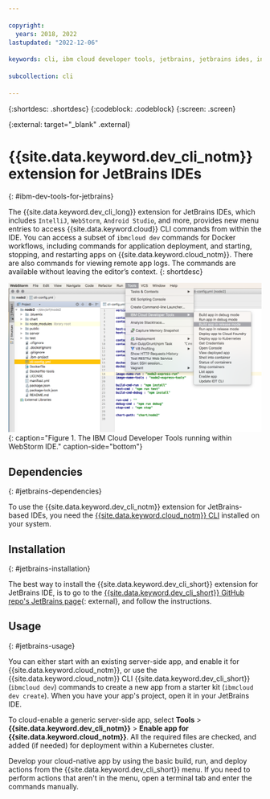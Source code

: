 ```yaml
---

copyright:
  years: 2018, 2022
lastupdated: "2022-12-06"

keywords: cli, ibm cloud developer tools, jetbrains, jetbrains ides, intellij, webstorm, android studio, ibmcloud dev, view remote logs, ibmcloud docker commands

subcollection: cli

---
```


{:shortdesc: .shortdesc}
{:codeblock: .codeblock}
{:screen: .screen}

{:external: target="_blank" .external}

# {{site.data.keyword.dev_cli_notm}} extension for JetBrains IDEs
{: #ibm-dev-tools-for-jetbrains}

The {{site.data.keyword.dev_cli_long}} extension for JetBrains IDEs, which includes `IntelliJ`, `WebStorm`, `Android Studio`, and more, provides new menu entries to access 
{{site.data.keyword.cloud}} CLI commands from within the IDE. You can access a subset of `ibmcloud dev` commands for Docker workflows, including commands for application deployment, and starting, stopping, and restarting apps on {{site.data.keyword.cloud_notm}}. There are also commands for viewing remote app logs. The commands are available without leaving the editor’s context.
{: shortdesc}

![The {{site.data.keyword.dev_cli_notm}} running within WebStorm IDE](../images/jetbrains.png "The IBM Cloud Developer Tools running within WebStorm IDE"){: caption="Figure 1. The IBM Cloud Developer Tools running within WebStorm IDE." caption-side="bottom"}

## Dependencies
{: #jetbrains-dependencies}

To use the {{site.data.keyword.dev_cli_notm}} extension for JetBrains-based IDEs, you need the [{{site.data.keyword.cloud_notm}} CLI](/docs/cli?topic=cli-getting-started) installed on your system.

## Installation
{: #jetbrains-installation}

The best way to install the {{site.data.keyword.dev_cli_short}} extension for JetBrains IDE, is to go to the [{{site.data.keyword.dev_cli_short}} GitHub repo's JetBrains page](https://github.com/IBM-Cloud/ibm-cloud-developer-tools/tree/master/jetbrains){: external}, and follow the instructions.

## Usage
{: #jetbrains-usage}

You can either start with an existing server-side app, and enable it for {{site.data.keyword.cloud_notm}}, or use the {{site.data.keyword.cloud_notm}} CLI {{site.data.keyword.dev_cli_short}} (`ibmcloud dev`) commands to create a new app from a starter kit (`ibmcloud dev create`). When you have your app's project, open it in your JetBrains IDE.

To cloud-enable a generic server-side app, select **Tools** > **{{site.data.keyword.dev_cli_notm}}** > **Enable app for {{site.data.keyword.cloud_notm}}**. All the required files are checked, and added (if needed) for deployment within a Kubernetes cluster.

Develop your cloud-native app by using the basic build, run, and deploy actions from the {{site.data.keyword.dev_cli_short}} menu. If you need to perform actions that aren't in the menu, open a terminal tab and enter the commands manually.

